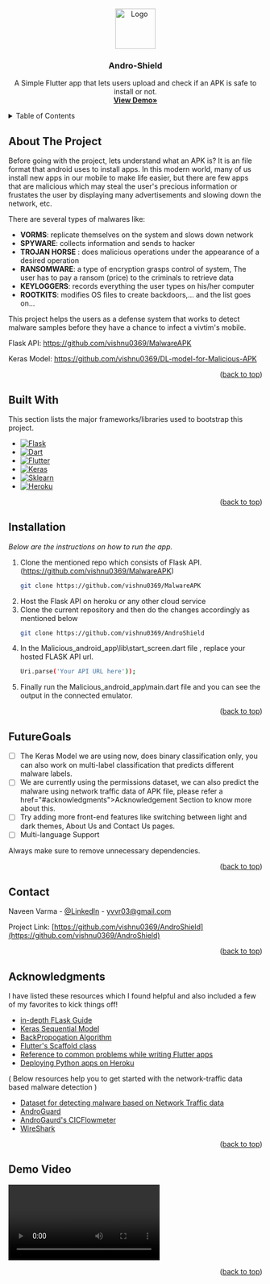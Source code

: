 <a name="readme-top"></a>
<!-- PROJECT LOGO -->
<br />
<div align="center">
  <a href="https://github.com/othneildrew/Best-README-Template">
    <img src="[images/android_logo.png](https://github.com/vishnu0369/AndroShield/blob/main/images/Shield.png)" alt="Logo" width="80" height="80">
  </a>

  <h3 align="center">Andro-Shield</h3>

  <p align="center">
    A Simple Flutter app that lets users upload and check if an APK is safe to install or not.
    <br />
    <a href="#demo-video"><strong>View Demo»</strong></a>
    <br />
  </p>
</div>


<!-- TABLE OF CONTENTS -->
<details>
  <summary>Table of Contents</summary>
  <ol>
    <li>
      <a href="#about-the-project">About The Project</a>
      <ul>
        <li><a href="#built-with">Built With</a></li>
      </ul>
    </li>
    <li>
      <a href="#installation">Installation</a>
    </li>
    <li><a href="#futuregoals">Future Goals</a></li>
    <li><a href="#contact">Contact</a></li>
    <li><a href="#acknowledgments">Acknowledgments</a></li>
  </ol>
</details>


## About The Project

Before going with the project, lets understand what an APK is? It is an file format that android uses to install apps. In this modern world, many of us install new
apps in our mobile to make life easier, but there are few apps that are malicious which may steal the user's precious information or frustates the user by displaying many advertisements and slowing down the network, etc.

There are several types of malwares like:

* <b>VORMS</b>: replicate themselves on the system and slows down network
* <b>SPYWARE</b>: collects information and sends to hacker
* <b>TROJAN HORSE</b> : does malicious operations under the appearance of a desired operation
* <b>RANSOMWARE</b>: a type of encryption grasps control of system, The user has to pay a ransom (price) to the criminals to retrieve data
* <b>KEYLOGGERS</b>:  records everything the user types on his/her computer
* <b>ROOTKITS</b>: modifies OS files to create backdoors,... and the list goes on...

This project helps the users as a defense system that works to detect malware samples before they have a chance to infect a vivtim's mobile.

Flask API:  https://github.com/vishnu0369/MalwareAPK

Keras Model: https://github.com/vishnu0369/DL-model-for-Malicious-APK
<p align="right">(<a href="#readme-top">back to top</a>)</p>



## Built With

This section lists the major frameworks/libraries used to bootstrap this project.


* [![Flask][Flask]][Flask-url]
* [![Dart][Dart]][Dart-url]
* [![Flutter][Flutter]][Flutter-url]
* [![Keras][Keras]][Keras-url]
* [![Sklearn][Sklearn]][Sklearn-url]
* [![Heroku][Heroku]][Heroku-url]



<p align="right">(<a href="#readme-top">back to top</a>)</p>



## Installation

_Below are the instructions on how to run the app._

1. Clone the mentioned repo which consists of Flask API. (https://github.com/vishnu0369/MalwareAPK)
   ```sh
   git clone https://github.com/vishnu0369/MalwareAPK
   ```
2. Host the Flask API on heroku or any other cloud service
3. Clone the current repository and then do the changes accordingly as mentioned below
   ```sh
   git clone https://github.com/vishnu0369/AndroShield
   ```
4. In the   Malicious_android_app\lib\start_screen.dart file   , replace your hosted FLASK API url.
   ```sh
   Uri.parse('Your API URL here'));
   ```
5. Finally run the Malicious_android_app\main.dart file and you can see the output in the connected emulator.

<p align="right">(<a href="#readme-top">back to top</a>)</p>



## FutureGoals


- [ ] The Keras Model we are using now, does binary classification only, you can also work on multi-label classification that predicts different malware labels.
- [ ] We are currently using the permissions dataset, we can also predict the malware using network traffic data of APK file, please refer a href="#acknowledgments">Acknowledgement Section </a> to know more about this.
- [ ] Try adding more front-end features like switching between light and dark themes, About Us and Contact Us pages.
- [ ] Multi-language Support

Always make sure to remove unnecessary dependencies.

<p align="right">(<a href="#readme-top">back to top</a>)</p>


## Contact

Naveen Varma - [@LinkedIn](https://www.linkedin.com/in/vishnu-vardhan-reddy-yelty-a92a86222/) - yvvr03@gmail.com

Project Link: [https://github.com/vishnu0369/AndroShield](https://github.com/vishnu0369/AndroShield)



<p align="right">(<a href="#readme-top">back to top</a>)</p>


<!-- ACKNOWLEDGMENTS -->
## Acknowledgments

I have listed these resources which I found helpful and also included a few of my favorites to kick things off!

* [in-depth FLask Guide](https://flask.palletsprojects.com/en/2.0.x/api/)
* [Keras Sequential Model](https://keras.io/guides/sequential_model/)
* [BackPropogation Algorithm](https://machinelearningmastery.com/implement-backpropagation-algorithm-scratch-python/)
* [Flutter's Scaffold class](https://api.flutter.dev/flutter/material/Scaffold-class.html)
* [Reference to common problems while writing Flutter apps](https://docs.flutter.dev/cookbook)
* [Deploying Python apps on Heroku](https://devcenter.heroku.com/categories/python-support)


 ( Below resources help you to get started with the network-traffic data based malware detection )
* [Dataset for detecting malware based on Network Traffic data](https://www.unb.ca/cic/datasets/invesandmal2019.html)
* [AndroGuard](https://github.com/androguard/androguard)
* [AndroGaurd's CICFlowmeter](https://github.com/datthinh1801/cicflowmeter)
* [WireShark](https://www.wireshark.org/#learnWS)


<p align="right">(<a href="#readme-top">back to top</a>)</p>







<div id="demo-video">

## Demo Video

<video src="https://user-images.githubusercontent.com/72015821/204139131-dd81d44d-0a5e-4c20-b4dd-e6eca5bcd430.mp4"></video>
</div>



<p align="right">(<a href="#readme-top">back to top</a>)</p>





<!-- MARKDOWN LINKS & IMAGES -->
<!-- https://www.markdownguide.org/basic-syntax/#reference-style-links -->

[Flask]: https://img.shields.io/badge/flask-000000?style=for-the-badge&logo=flask&logoColor=white
[Flask-url]: https://palletsprojects.com/p/flask/
[Dart]: https://img.shields.io/badge/Dart-20232A?style=for-the-badge&logo=dart&logoColor=61DAFB
[Dart-url]: https://dart.dev/
[Flutter]: https://img.shields.io/badge/Flutter-35495E?style=for-the-badge&logo=flutter&logoColor=4FC08D
[Flutter-url]: https://flutter.dev/
[Keras]: https://img.shields.io/badge/Keras-DD0031?style=for-the-badge&logo=keras&logoColor=white
[Keras-url]: https://keras.io/
[Sklearn]: https://img.shields.io/badge/Sklearn-0769AD?style=for-the-badge&logo=scikitlearn&logoColor=white
[Sklearn-url]: https://scikit-learn.org/stable/index.html
[Heroku]: https://img.shields.io/badge/Heroku-563D7C?style=for-the-badge&logo=heroku&logoColor=white
[Heroku-url]: https://dashboard.heroku.com/apps
